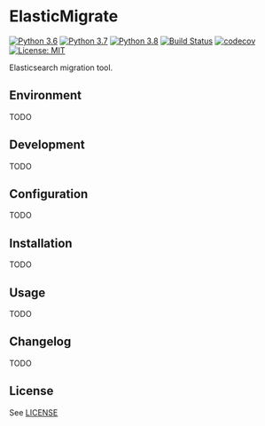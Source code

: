 ElasticMigrate
==============
[![Python 3.6](https://img.shields.io/badge/python-3.6-blueviolet.svg)](https://www.python.org/downloads/release/python-360/)
[![Python 3.7](https://img.shields.io/badge/python-3.7-blueviolet.svg)](https://www.python.org/downloads/release/python-370/)
[![Python 3.8](https://img.shields.io/badge/python-3.8-blueviolet.svg)](https://www.python.org/downloads/release/python-380/)
[![Build Status](https://travis-ci.org/zobayer1/elastic-migrate.svg?branch=master)](https://travis-ci.org/zobayer1/elastic-migrate)
[![codecov](https://codecov.io/gh/zobayer1/elastic-migrate/branch/master/graph/badge.svg)](https://codecov.io/gh/zobayer1/elastic-migrate)
[![License: MIT](https://img.shields.io/badge/License-MIT-blue.svg)](https://github.com/zobayer1/elastic-migrate/blob/master/LICENSE)

Elasticsearch migration tool.


## Environment

TODO


## Development

TODO


## Configuration

TODO


## Installation

TODO


## Usage

TODO


## Changelog

TODO


## License

See [LICENSE](LICENSE)
